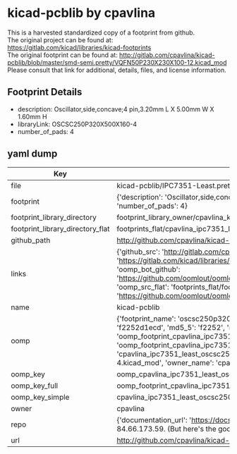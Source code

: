 # kicad-pcblib by cpavlina  
This is a harvested standardized copy of a footprint from github.  
The original project can be found at:  
https://gitlab.com/kicad/libraries/kicad-footprints  
The original footprint can be found at:
http://gitlab.com/cpavlina/kicad-pcblib/blob/master/smd-semi.pretty/VQFN50P230X230X100-12.kicad_mod
Please consult that link for additional, details, files, and license information.  
## Footprint Details
* description: Oscillator,side,concave;4 pin,3.20mm L X 5.00mm W X 1.60mm H  
* libraryLink: OSCSC250P320X500X160-4  
* number_of_pads: 4  
## yaml dump  
| Key | Value |  
| --- | --- |  
| file | kicad-pcblib/IPC7351-Least.pretty/OSCSC250P320X500X160-4.kicad_mod |  
| footprint | {'description': 'Oscillator,side,concave;4 pin,3.20mm L X 5.00mm W X 1.60mm H', 'libraryLink': 'OSCSC250P320X500X160-4', 'number_of_pads': 4} |  
| footprint_library_directory | footprint_library_owner/cpavlina_kicad-pcblib |  
| footprint_library_directory_flat | footprints_flat/cpavlina_ipc7351_least_oscsc250p320x500x160_4/working |  
| github_path | http://github.com/cpavlina/kicad-pcblib/blob/master/IPC7351-Least.pretty/OSCSC250P320X500X160-4.kicad_mod |  
| links | {'github_src': 'http://gitlab.com/cpavlina/kicad-pcblib/blob/master/smd-semi.pretty/VQFN50P230X230X100-12.kicad_mod', 'github_src_repo': 'https://gitlab.com/kicad/libraries/kicad-footprints', 'oomp_bot': 'footprints/cpavlina_ipc7351_least_oscsc250p320x500x160_4/working', 'oomp_bot_github': 'https://github.com/oomlout/oomlout_oomp_footprint_bot/tree/main/footprints/cpavlina_ipc7351_least_oscsc250p320x500x160_4/working', 'oomp_src_flat': 'footprints_flat/footprints_flat/cpavlina_ipc7351_least_oscsc250p320x500x160_4/working', 'oomp_src_flat_github': 'https://github.com/oomlout/oomlout_oomp_footprint_src/tree/main/footprints_flat/cpavlina_ipc7351_least_oscsc250p320x500x160_4/working'} |  
| name | kicad-pcblib |  
| oomp | {'footprint_name': 'oscsc250p320x500x160_4', 'library_name': 'ipc7351_least', 'md5': 'f2252d1ecd585452fd9b631fb0d314db', 'md5_10': 'f2252d1ecd', 'md5_5': 'f2252', 'md5_6': 'f2252d', 'oomp_key': 'oomp_cpavlina_ipc7351_least_oscsc250p320x500x160_4', 'oomp_key_extra': 'oomp_footprint_cpavlina_ipc7351_least_oscsc250p320x500x160_4', 'oomp_key_full': 'oomp_footprint_cpavlina_ipc7351_least_oscsc250p320x500x160_4_f2252d', 'oomp_key_simple': 'cpavlina_ipc7351_least_oscsc250p320x500x160_4', 'original_filename': 'kicad-pcblib/IPC7351-Least.pretty/OSCSC250P320X500X160-4.kicad_mod', 'owner_name': 'cpavlina'} |  
| oomp_key | oomp_cpavlina_ipc7351_least_oscsc250p320x500x160_4 |  
| oomp_key_full | oomp_footprint_cpavlina_ipc7351_least_oscsc250p320x500x160_4 |  
| oomp_key_simple | cpavlina_ipc7351_least_oscsc250p320x500x160_4 |  
| owner | cpavlina |  
| repo | {'documentation_url': 'https://docs.github.com/rest/overview/resources-in-the-rest-api#rate-limiting', 'message': "API rate limit exceeded for 84.66.173.59. (But here's the good news: Authenticated requests get a higher rate limit. Check out the documentation for more details.)"} |  
| url | http://github.com/cpavlina/kicad-pcblib |  

